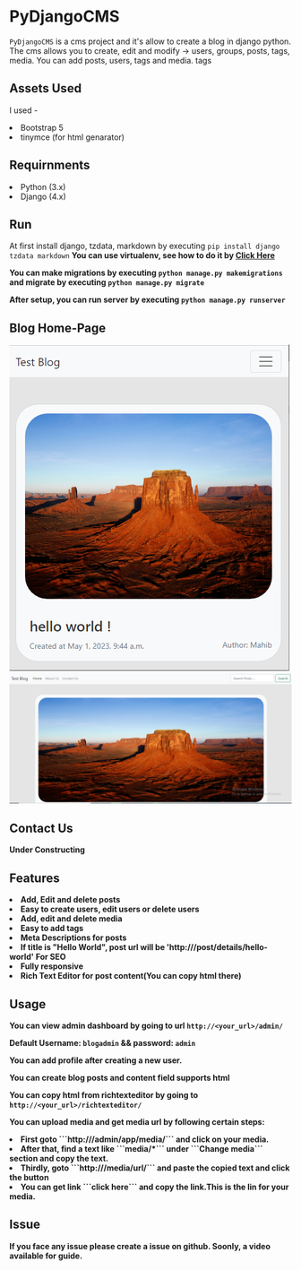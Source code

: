 # PyDjangoCMS
`PyDjangoCMS` is a cms project and  it's allow to create a blog in django python. The cms allows you to create, edit and modify -> users, groups, posts, tags, media. You can add posts, users, tags and media. tags

## Assets Used
I used -
<li>Bootstrap 5</li>
<li>tinymce (for html genarator)</li>

## Requirnments
<li> Python (3.x) </li>
<li> Django (4.x) </li>

## Run
At first install django, tzdata, markdown by executing ```pip install django tzdata markdown```
<b>You can use virtualenv, see how to do it by <a href="https://www.geeksforgeeks.org/python-virtual-environment/" target="_blank">Click Here</a>

You can make migrations by executing ```python manage.py makemigrations``` and migrate by executing ```python manage.py migrate```

After setup, you can run server by executing ```python manage.py runserver```

## Blog Home-Page
<img src="prev/1.PNG"/>
<img src="prev/2.PNG"/>

## Contact Us
Under Constructing

## Features
<li>Add, Edit and delete posts</li>
<li>Easy to create users, edit users or delete users</li>
<li>Add, edit and delete media</li>
<li>Easy to add tags</li>
<li>Meta Descriptions for posts</li>
<li>If title is "Hello World", post url will be 'http://<your_url>/post/details/hello-world' For SEO</li>
<li>Fully responsive</li>
<li>Rich Text Editor for post content(You can copy html there)</li>



## Usage

You can view admin dashboard by going to url ```http://<your_url>/admin/```

Default Username: ```blogadmin``` && password: ```admin```

You can add profile after creating a new user.

You can create blog posts and content field supports html

You can copy html from richtexteditor by going to ```http://<your_url>/richtexteditor/```

You can upload media and get media url by following certain steps:

<li>First goto ```http://<your_url>/admin/app/media/``` and click on your media.</li>
<li> After that, find a text like ```media/*``` under ```Change media``` section and copy the text.</li>
<li>Thirdly, goto ```http://<your_url>/media/url/``` and paste the copied text and click the button</li>
<li>You can get link ```click here``` and copy the link.This is the lin for your media.</li>

## Issue
If you face any issue please create a issue on github. Soonly, a video available for guide.
